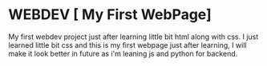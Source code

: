 # WEBDEV [ My First WebPage]
My first webdev project just after learning little bit html along with css.
I just learned little bit css and this is my first webpage just after learning, I will make it look better in future as i'm leaning js and python for backend.
